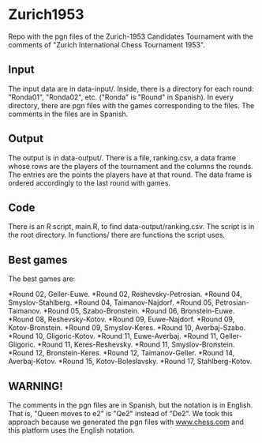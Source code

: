 # Zurich1953

Repo with the pgn files of the Zurich-1953 Candidates Tournament with the comments of "Zurich International Chess Tournament 1953".

## Input

The input data are in data-input/. Inside, there is a directory for each round: "Ronda01", "Ronda02", etc. ("Ronda" is "Round" in Spanish). In every directory, there are pgn files with the games corresponding to the files. The comments in the files are in Spanish.

## Output

The output is in data-output/. There is a file, ranking.csv, a data frame whose rows are the players of the tournament and the columns the rounds. The entries are the points the players have at that round. The data frame is ordered accordingly to the last round with games.

## Code

There is an R script, main.R, to find data-output/ranking.csv. The script is in the root directory. In functions/ there are functions the script uses.

## Best games

The best games are:

*Round 02, Geller-Euwe.
*Round 02, Reshevsky-Petrosian.
*Round 04, Smyslov-Stahlberg.
*Round 04, Taimanov-Najdorf.
*Round 05, Petrosian-Taimanov.
*Round 05, Szabo-Bronstein.
*Round 06, Bronstein-Euwe.
*Round 08, Reshevsky-Kotov.
*Round 09, Euwe-Najdorf.
*Round 09, Kotov-Bronstein.
*Round 09, Smyslov-Keres.
*Round 10, Averbaj-Szabo.
*Round 10, Gligoric-Kotov.
*Round 11, Euwe-Averbaj.
*Round 11, Geller-Gligoric.
*Round 11, Keres-Reshevsky.
*Round 11, Smyslov-Bronstein.
*Round 12, Bronstein-Keres.
*Round 12, Taimanov-Geller.
*Round 14, Averbaj-Kotov.
*Round 15, Kotov-Boleslavsky.
*Round 17, Stahlberg-Kotov.

## WARNING!

The comments in the pgn files are in Spanish, but the notation is in English. That is, "Queen moves to e2" is "Qe2" instead of "De2". We took this approach because we generated the pgn files with www.chess.com and this platform uses the English notation.